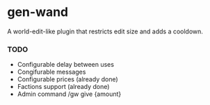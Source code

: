 # gen-wand
A world-edit-like plugin that restricts edit size and adds a cooldown.

### TODO
* Configurable delay between uses
* Congifurable messages
* Configurable prices (already done)
* Factions support (already done)
* Admin command /gw give <ign> {amount}
